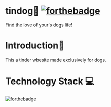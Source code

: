 # tindog🐶 [![forthebadge](https://forthebadge.com/images/badges/built-with-love.svg)](https://forthebadge.com)
Find the love of your's dogs life!
# Introduction📒
This a tinder wbesite made exclusively for dogs.
# Technology Stack 💻
[![forthebadge](https://forthebadge.com/images/badges/uses-html.svg)](https://forthebadge.com)
